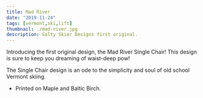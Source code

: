```yaml
---
title: Mad River
date: "2019-11-24"
tags: [vermont,ski,lift]
thumbnail: ./mad-river.jpg
description: Salty Skier Designs first original.
---
```


Introducing the first original design, the Mad River Single Chair! This design is sure to keep you dreaming of waist-deep pow!

The Single Chair design is an ode to the simplicity and soul of old school Vermont skiing.

* Printed on Maple and Baltic Birch.
